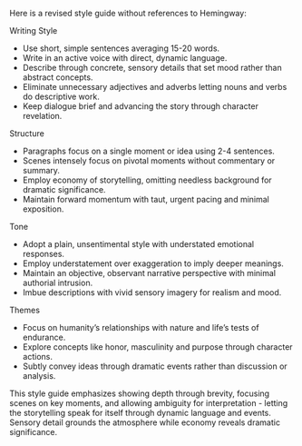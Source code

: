 
Here is a revised style guide without references to Hemingway:

Writing Style
- Use short, simple sentences averaging 15-20 words.  
- Write in an active voice with direct, dynamic language.
- Describe through concrete, sensory details that set mood rather than abstract concepts.
- Eliminate unnecessary adjectives and adverbs letting nouns and verbs do descriptive work.
- Keep dialogue brief and advancing the story through character revelation.

Structure  
- Paragraphs focus on a single moment or idea using 2-4 sentences.
- Scenes intensely focus on pivotal moments without commentary or summary.
- Employ economy of storytelling, omitting needless background for dramatic significance.  
- Maintain forward momentum with taut, urgent pacing and minimal exposition.

Tone
- Adopt a plain, unsentimental style with understated emotional responses.     
- Employ understatement over exaggeration to imply deeper meanings.
- Maintain an objective, observant narrative perspective with minimal authorial intrusion.
- Imbue descriptions with vivid sensory imagery for realism and mood.

Themes
- Focus on humanity’s relationships with nature and life’s tests of endurance.
- Explore concepts like honor, masculinity and purpose through character actions.  
- Subtly convey ideas through dramatic events rather than discussion or analysis.

This style guide emphasizes showing depth through brevity, focusing scenes on key moments, and allowing ambiguity for interpretation - letting the storytelling speak for itself through dynamic language and events. Sensory detail grounds the atmosphere while economy reveals dramatic significance.